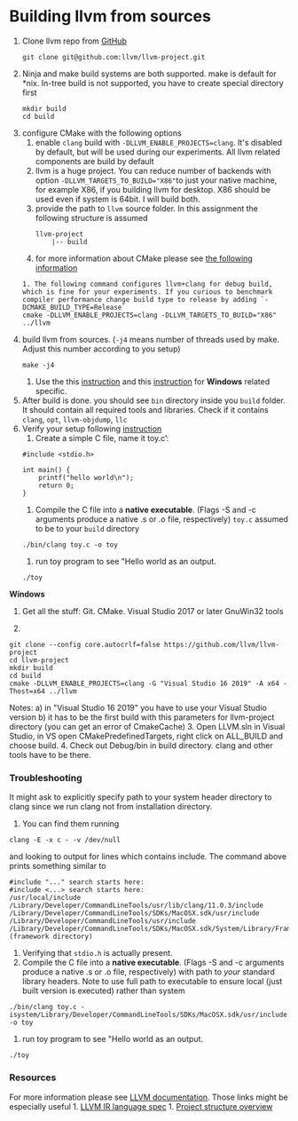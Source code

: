 # Building llvm from sources

1. Clone llvm repo from [GitHub](https://github.com/llvm/llvm-project)
    ```
    git clone git@github.com:llvm/llvm-project.git
    ```
1. Ninja and make build systems are both supported. make is default for *nix. In-tree build is not supported, you have to create special directory first
    ```
    mkdir build
    cd build
    ```
1. configure CMake with the following options
    1. enable `clang` build with `-DLLVM_ENABLE_PROJECTS=clang`. It's disabled by default, but will be used during our experiments. All llvm related components are build by default
    1. llvm is a huge project. You can reduce number of backends with option `-DLLVM_TARGETS_TO_BUILD="X86"`to just your native machine, for example X86, if you building llvm for desktop. X86 should be used even if system is 64bit. I will build both.
    1. provide the path to `llvm` source folder. In this assignment the following structure is assumed
        ```
        llvm-project
            |-- build
        ```
    1. for more information about CMake please see [the following information](https://cmake.org/cmake/help/v3.19/manual/cmake.1.html#manual:cmake(1))
    ```
    1. The following command configures llvm+clang for debug build, which is fine for your experiments. If you curious to benchmark compiler performance change build type to release by adding `-DCMAKE_BUILD_TYPE=Release`
    cmake -DLLVM_ENABLE_PROJECTS=clang -DLLVM_TARGETS_TO_BUILD="X86" ../llvm
    ```
1. build llvm from sources. (`-j4` means number of threads used by make. Adjust this number according to you setup)
    ```
    make -j4
    ```
    1. Use the this [instruction](https://llvm.org/docs/GettingStarted.html#getting-the-source-code-and-building-llvm) and this [instruction](https://clang.llvm.org/get_started.html) for **Windows** related specific.
1. After build is done. you should see `bin` directory inside you `build` folder. It should contain all required tools and libraries. Check if it contains `clang`, `opt`, `llvm-objdump`, `llc`
1. Verify your setup following [instruction](https://llvm.org/docs/GettingStarted.html#an-example-using-the-llvm-tool-chain)
    1. Create a simple C file, name it toy.c’:
    ```
    #include <stdio.h>

    int main() {
        printf("hello world\n");
        return 0;
    }
    ```
    1. Compile the C file into a **native executable**. (Flags -S and -c arguments produce a native .s or .o file, respectively) `toy.c` assumed to be to your `build` directory
    ```
    ./bin/clang toy.c -o toy
    ```
    1. run toy program to see "Hello world as an output.
    ```
    ./toy
    ```

**Windows**  
1. Get all the stuff:
Git.
CMake. 
Visual Studio 2017 or later
GnuWin32 tools

2.
```  
git clone --config core.autocrlf=false https://github.com/llvm/llvm-project
cd llvm-project
mkdir build
cd build
cmake -DLLVM_ENABLE_PROJECTS=clang -G "Visual Studio 16 2019" -A x64 -Thost=x64 ../llvm
```  
Notes:
	a) in "Visual Studio 16 2019" you have to use your Visual Studio version
	b) it has to be the first build with this parameters for llvm-project directory (you can get an error of CmakeCache)
3. Open LLVM.sln in Visual Studio, in VS open CMakePredefinedTargets, right click on ALL_BUILD and choose build.
4. Check out Debug/bin in build directory. clang and other tools have to be there.


### Troubleshooting

It might ask to explicitly specify path to your system header directory to clang since we run clang not from installation directory.

1. You can find them running
```
clang -E -x c - -v /dev/null
```
and looking to output for lines which contains include. The command above prints something similar to
```
#include "..." search starts here:
#include <...> search starts here:
/usr/local/include
/Library/Developer/CommandLineTools/usr/lib/clang/11.0.3/include
/Library/Developer/CommandLineTools/SDKs/MacOSX.sdk/usr/include
/Library/Developer/CommandLineTools/usr/include
/Library/Developer/CommandLineTools/SDKs/MacOSX.sdk/System/Library/Frameworks (framework directory)
```
1. Verifying that `stdio.h` is actually present.
1. Compile the C file into a **native executable**. (Flags -S and -c arguments produce a native .s or .o file, respectively) with path to *your* standard library headers. Note to use full path to executable to ensure local (just built version is executed) rather than system
```
./bin/clang toy.c -isystem/Library/Developer/CommandLineTools/SDKs/MacOSX.sdk/usr/include -o toy
```
1. run toy program to see "Hello world as an output.
```
./toy
```

### Resources

For more information please see [LLVM documentation](https://llvm.org/docs/GettingStarted.html). Those links might be especially useful
    1. [LLVM IR language spec](https://llvm.org/docs/LangRef.html)
    1. [Project structure overview](https://llvm.org/docs/GettingStarted.html#directory-layout)